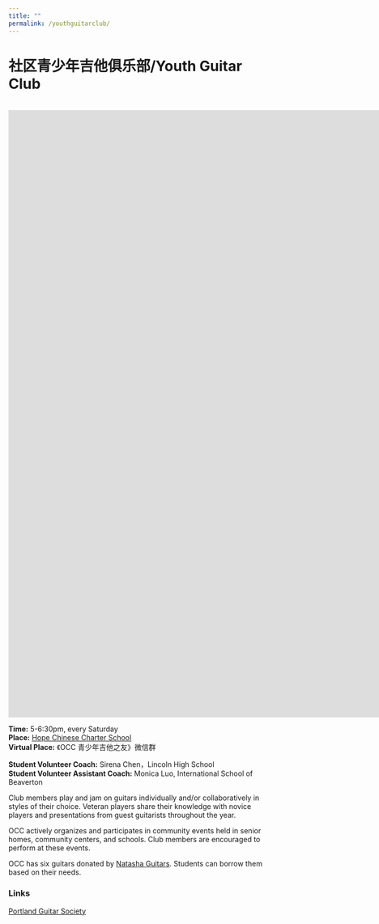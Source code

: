 ```yaml
---
title: ""
permalink: /youthguitarclub/
---
```


# 社区青少年吉他俱乐部/Youth Guitar Club  
<br>  

<iframe width="2135" height="1200" src="https://www.youtube.com/embed/UKCpIt3rYL0" title="OCC Youth Guitar Club Recruitment Video" frameborder="0" allow="accelerometer; autoplay; clipboard-write; encrypted-media; gyroscope; picture-in-picture; web-share" allowfullscreen></iframe>

<br>  

**Time:** 5-6:30pm, every Saturday   
**Place:** [Hope Chinese Charter School](https://hopeccs.org/)  
**Virtual Place:** 《OCC 青少年吉他之友》微信群  

**Student Volunteer Coach:** Sirena Chen，Lincoln High School  
**Student Volunteer Assistant Coach:** Monica Luo, International School of Beaverton  

Club members play and jam on guitars individually and/or collaboratively in styles of their choice. Veteran players share their knowledge with novice players and presentations from guest guitarists throughout the year.

OCC actively organizes and participates in community events held in senior homes, community centers, and schools. Club members are encouraged to perform at these events.

OCC has six guitars donated by [Natasha Guitars](https://natashaguitar.com/). Students can borrow them based on their needs.

### Links

[Portland Guitar Society](https://www.pdxguitarsociety.org/)
